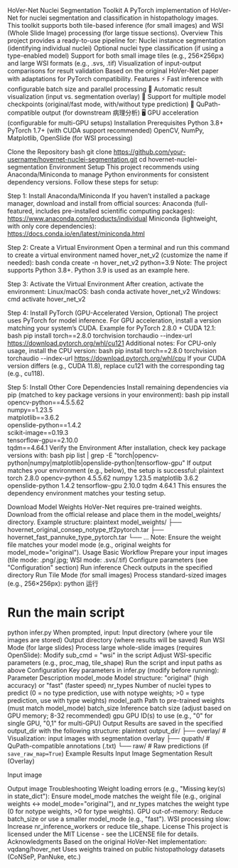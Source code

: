 HoVer-Net Nuclei Segmentation Toolkit
A PyTorch implementation of HoVer-Net for nuclei segmentation and classification in histopathology images. This toolkit supports both tile-based inference (for small images) and WSI (Whole Slide Image) processing (for large tissue sections).
Overview
This project provides a ready-to-use pipeline for:
Nuclei instance segmentation (identifying individual nuclei)
Optional nuclei type classification (if using a type-enabled model)
Support for both small image tiles (e.g., 256×256px) and large WSI formats (e.g., .svs, .tif)
Visualization of input-output comparisons for result validation
Based on the original HoVer-Net paper with adaptations for PyTorch compatibility.
Features
⚡ Fast inference with configurable batch size and parallel processing
🎨 Automatic result visualization (input vs. segmentation overlay)
🧩 Support for multiple model checkpoints (original/fast mode, with/without type prediction)
📁 QuPath-compatible output (for downstream 病理分析)
🖥️ GPU acceleration (configurable for multi-GPU setups)
Installation
Prerequisites
Python 3.8+
PyTorch 1.7+ (with CUDA support recommended)
OpenCV, NumPy, Matplotlib, OpenSlide (for WSI processing)

Clone the Repository
bash
git clone https://github.com/your-username/hovernet-nuclei-segmentation.git
cd hovernet-nuclei-segmentation
Environment Setup
This project recommends using Anaconda/Miniconda to manage Python environments for consistent dependency versions. Follow these steps for setup:

Step 1: Install Anaconda/Miniconda
If you haven’t installed a package manager, download and install from official sources:
Anaconda (full-featured, includes pre-installed scientific computing packages): https://www.anaconda.com/products/individual
Miniconda (lightweight, with only core dependencies): https://docs.conda.io/en/latest/miniconda.html

Step 2: Create a Virtual Environment
Open a terminal and run this command to create a virtual environment named hover_net_v2 (customize the name if needed):
bash
conda create -n hover_net_v2 python=3.9
Note: The project supports Python 3.8+. Python 3.9 is used as an example here.

Step 3: Activate the Virtual Environment
After creation, activate the environment:
Linux/macOS:
bash
conda activate hover_net_v2
Windows:
cmd
activate hover_net_v2

Step 4: Install PyTorch (GPU-Accelerated Version, Optional)
The project uses PyTorch for model inference. For GPU acceleration, install a version matching your system’s CUDA. Example for PyTorch 2.8.0 + CUDA 12.1:
bash
pip install torch==2.8.0 torchvision torchaudio --index-url https://download.pytorch.org/whl/cu121
Additional notes:
For CPU-only usage, install the CPU version:
bash
pip install torch==2.8.0 torchvision torchaudio --index-url https://download.pytorch.org/whl/cpu
If your CUDA version differs (e.g., CUDA 11.8), replace cu121 with the corresponding tag (e.g., cu118).

Step 5: Install Other Core Dependencies
Install remaining dependencies via pip (matched to key package versions in your environment):
bash
pip install \
    opencv-python==4.5.5.62 \
    numpy==1.23.5 \
    matplotlib==3.6.2 \
    openslide-python==1.4.2 \
    scikit-image==0.19.3 \
    tensorflow-gpu==2.10.0 \
    tqdm==4.64.1
Verify the Environment
After installation, check key package versions with:
bash
pip list | grep -E "torch|opencv-python|numpy|matplotlib|openslide-python|tensorflow-gpu"
If output matches your environment (e.g., below), the setup is successful:
plaintext
torch                2.8.0
opencv-python        4.5.5.62
numpy                1.23.5
matplotlib           3.6.2
openslide-python     1.4.2
tensorflow-gpu       2.10.0
tqdm                 4.64.1
This ensures the dependency environment matches your testing setup.

  Download Model Weights
HoVer-Net requires pre-trained weights. Download from the official release and place them in the model_weights/ directory.
Example structure:
plaintext
model_weights/
├── hovernet_original_consep_notype_tf2pytorch.tar
├── hovernet_fast_pannuke_type_pytorch.tar
└── ...
Note: Ensure the weight file matches your model mode (e.g., original weights for model_mode="original").
Usage
Basic Workflow
Prepare your input images (tile mode: .png/.jpg; WSI mode: .svs/.tif)
Configure parameters (see "Configuration" section)
Run inference
Check outputs in the specified directory
Run Tile Mode (for small images)
Process standard-sized images (e.g., 256×256px):
python
运行
# Run the main script
python infer.py
When prompted, input:
Input directory (where your tile images are stored)
Output directory (where results will be saved)
Run WSI Mode (for large slides)
Process large whole-slide images (requires OpenSlide):
Modify sub_cmd = "wsi" in the script
Adjust WSI-specific parameters (e.g., proc_mag, tile_shape)
Run the script and input paths as above
Configuration
Key parameters in infer.py (modify before running):
Parameter	Description
model_mode	Model structure: "original" (high accuracy) or "fast" (faster speed)
nr_types	Number of nuclei types to predict (0 = no type prediction, use with notype weights; >0 = type prediction, use with type weights)
model_path	Path to pre-trained weights (must match model_mode)
batch_size	Inference batch size (adjust based on GPU memory; 8-32 recommended)
gpu	GPU ID(s) to use (e.g., "0" for single GPU, "0,1" for multi-GPU)
Output
Results are saved in the specified output_dir with the following structure:
plaintext
output_dir/
├── overlay/          # Visualization: input images with segmentation overlay
├── qupath/           # QuPath-compatible annotations (.txt)
└── raw/              # Raw predictions (if `save_raw_map=True`)
Example Results
Input Image	Segmentation Result (Overlay)

Input
image

Output
image
Troubleshooting
Weight loading errors (e.g., "Missing key(s) in state_dict"): Ensure model_mode matches the weight file (e.g., original weights ↔ model_mode="original"), and nr_types matches the weight type (0 for notype weights, >0 for type weights).
GPU out-of-memory: Reduce batch_size or use a smaller model_mode (e.g., "fast").
WSI processing slow: Increase nr_inference_workers or reduce tile_shape.
License
This project is licensed under the MIT License - see the LICENSE file for details.
Acknowledgments
Based on the original HoVer-Net implementation: vqdang/hover_net
Uses weights trained on public histopathology datasets (CoNSeP, PanNuke, etc.)
